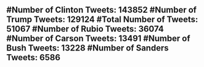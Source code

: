 #Number of Clinton Tweets: 143852
#Number of Trump Tweets: 129124
#Total Number of Tweets: 51067 
#Number of Rubio Tweets: 36074
#Number of Carson Tweets: 13491
#Number of Bush Tweets: 13228
#Number of Sanders Tweets: 6586
---
